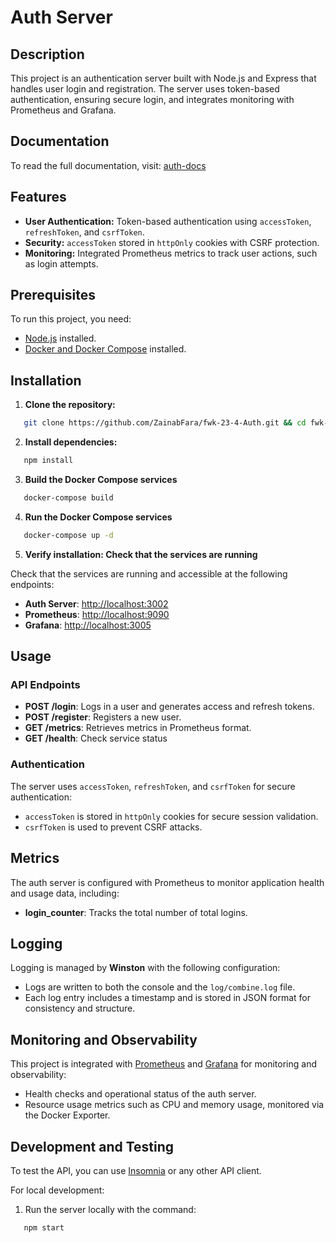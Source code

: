 # Auth Server

## Description

This project is an authentication server built with Node.js and Express that handles user login and registration. The server uses token-based authentication, ensuring secure login, and integrates monitoring with Prometheus and Grafana.

## Documentation

To read the full documentation, visit:
[auth-docs](https://daniellaalolo.github.io/auth-docs/)

## Features

- **User Authentication:** Token-based authentication using `accessToken`, `refreshToken`, and `csrfToken`.
- **Security:** `accessToken` stored in `httpOnly` cookies with CSRF protection.
- **Monitoring:** Integrated Prometheus metrics to track user actions, such as login attempts.

## Prerequisites

To run this project, you need:

- [Node.js](https://nodejs.org/) installed.
- [Docker and Docker Compose](https://www.docker.com/) installed.

## Installation

1. **Clone the repository:**

```bash
   git clone https://github.com/ZainabFara/fwk-23-4-Auth.git && cd fwk-23-4-Auth
```

2. **Install dependencies:**

```bash
   npm install
```

3. **Build the Docker Compose services**

```bash
   docker-compose build
```

4. **Run the Docker Compose services**

```bash
   docker-compose up -d
```

5. **Verify installation: Check that the services are running**

Check that the services are running and accessible at the following endpoints:

- **Auth Server**: [http://localhost:3002](http://localhost:3002)
- **Prometheus**: [http://localhost:9090](http://localhost:9090)
- **Grafana**: [http://localhost:3005](http://localhost:3005)

## Usage

### API Endpoints

- **POST /login**: Logs in a user and generates access and refresh tokens.
- **POST /register**: Registers a new user.
- **GET /metrics**: Retrieves metrics in Prometheus format.
- **GET /health**: Check service status

### Authentication

The server uses `accessToken`, `refreshToken`, and `csrfToken` for secure authentication:

- `accessToken` is stored in `httpOnly` cookies for secure session validation.
- `csrfToken` is used to prevent CSRF attacks.

## Metrics

The auth server is configured with Prometheus to monitor application health and usage data, including:

- **login_counter**: Tracks the total number of total logins.

## Logging

Logging is managed by **Winston** with the following configuration:

- Logs are written to both the console and the `log/combine.log` file.
- Each log entry includes a timestamp and is stored in JSON format for consistency and structure.

## Monitoring and Observability

This project is integrated with [Prometheus](https://prometheus.io/) and [Grafana](https://grafana.com/) for monitoring and observability:

- Health checks and operational status of the auth server.
- Resource usage metrics such as CPU and memory usage, monitored via the Docker Exporter.

## Development and Testing

To test the API, you can use [Insomnia](https://insomnia.rest/) or any other API client.

For local development:

1. Run the server locally with the command:

```bash
   npm start
```
